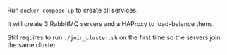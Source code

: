 Run `docker-compose up` to create all services.

It will create 3 RabbitMQ servers and a HAProxy to load-balance them.

Still requires to run `./join_cluster.sh` on the first time so the servers join the same cluster.
